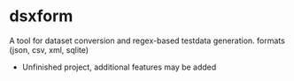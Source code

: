 # dsxform
A tool for dataset conversion and regex-based testdata generation. formats (json, csv, xml, sqlite)

 - Unfinished project, additional features may be added
